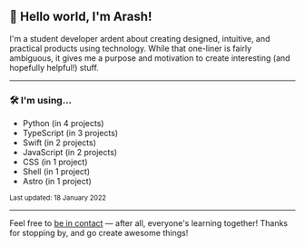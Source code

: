 
## 👋 Hello world, I'm Arash!

 I'm a student developer ardent about creating designed, intuitive, and practical products using technology. While that one-liner is fairly ambiguous, it gives me a purpose and motivation to create interesting (and hopefully helpful!) stuff.

---

### 🛠 I'm using...

- Python (in 4 projects)
- TypeScript (in 3 projects)
- Swift (in 2 projects)
- JavaScript (in 2 projects)
- CSS (in 1 project)
- Shell (in 1 project)
- Astro (in 1 project)

<sub>Last updated: 18 January 2022</sub>

---

Feel free to <a href="mailto:hello@arashnrim.me" target="_blank" rel="noreferrer">be in contact</a> — after all, everyone's learning together! Thanks for stopping by, and go create awesome things!
